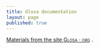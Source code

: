 ```yaml
---
title: Glosa documentation
layout: page
published: true
---
```



[Materials from the site <span style="font-variant:small-caps;">Glosa · org</span>](glosa/index.html) .
